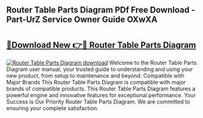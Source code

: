 ## Router Table Parts Diagram PDf Free Download - Part-UrZ Service Owner Guide OXwXA

# <h2><a href="http://dfu606.blite.top/?on=Router+Table+Parts+Diagram">🔗Download New 👉🔴 Router Table Parts Diagram</a></h2>

[![Router Table Parts Diagram download](https://i.imgur.com/lujVjoI.png)](http://dfu606.blite.top/?on=Router+Table+Parts+Diagram)
Welcome to the Router Table Parts Diagram user manual, your trusted guide to understanding and using your new product, from setup to maintenance and beyond. Compatible with Major Brands This Router Table Parts Diagram is compatible with major brands of compatible products. This Router Table Parts Diagram features a powerful engine and innovative features for exceptional performance. Your Success is Our Priority Router Table Parts Diagram. We are committed to ensuring your complete satisfaction.
